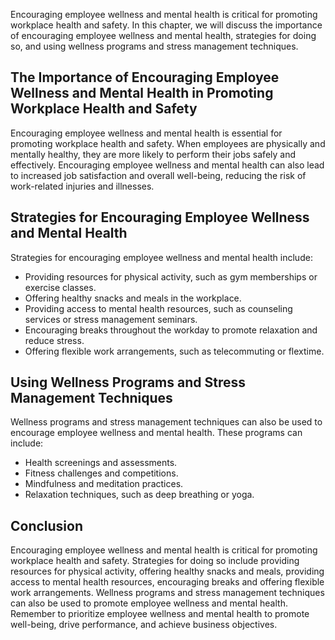 
Encouraging employee wellness and mental health is critical for promoting workplace health and safety. In this chapter, we will discuss the importance of encouraging employee wellness and mental health, strategies for doing so, and using wellness programs and stress management techniques.

The Importance of Encouraging Employee Wellness and Mental Health in Promoting Workplace Health and Safety
----------------------------------------------------------------------------------------------------------

Encouraging employee wellness and mental health is essential for promoting workplace health and safety. When employees are physically and mentally healthy, they are more likely to perform their jobs safely and effectively. Encouraging employee wellness and mental health can also lead to increased job satisfaction and overall well-being, reducing the risk of work-related injuries and illnesses.

Strategies for Encouraging Employee Wellness and Mental Health
--------------------------------------------------------------

Strategies for encouraging employee wellness and mental health include:

* Providing resources for physical activity, such as gym memberships or exercise classes.
* Offering healthy snacks and meals in the workplace.
* Providing access to mental health resources, such as counseling services or stress management seminars.
* Encouraging breaks throughout the workday to promote relaxation and reduce stress.
* Offering flexible work arrangements, such as telecommuting or flextime.

Using Wellness Programs and Stress Management Techniques
--------------------------------------------------------

Wellness programs and stress management techniques can also be used to encourage employee wellness and mental health. These programs can include:

* Health screenings and assessments.
* Fitness challenges and competitions.
* Mindfulness and meditation practices.
* Relaxation techniques, such as deep breathing or yoga.

Conclusion
----------

Encouraging employee wellness and mental health is critical for promoting workplace health and safety. Strategies for doing so include providing resources for physical activity, offering healthy snacks and meals, providing access to mental health resources, encouraging breaks and offering flexible work arrangements. Wellness programs and stress management techniques can also be used to promote employee wellness and mental health. Remember to prioritize employee wellness and mental health to promote well-being, drive performance, and achieve business objectives.
